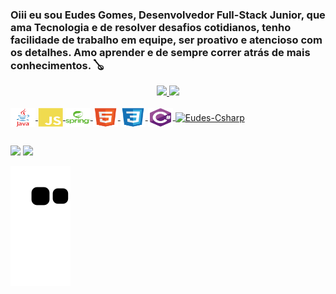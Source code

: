### Oiii eu sou Eudes Gomes, Desenvolvedor Full-Stack Junior, que ama Tecnologia e de resolver desafios cotidianos, tenho facilidade de trabalho em equipe, ser proativo e atencioso com os detalhes. Amo aprender e de sempre correr atrás de mais conhecimentos. 🪕

<div align="center">
  <a href="https://github.com/rafaballerini">
  <img height="180em" src="https://github-readme-stats.vercel.app/api?username=EudesGomes017&show_icons=true&theme=dark&include_all_commits=true&count_private=true"/>
  <img height="180em" src="https://github-readme-stats.vercel.app/api/top-langs/?username=EudesGomes017&layout=compact&langs_count=7&theme=dark"/>
</div>
<div style="display: inline_block"><br>
  <img align="center" alt="Eudes-Java" height="30" width="40" src="https://raw.githubusercontent.com/devicons/devicon/master/icons/java/java-original-wordmark.svg" ">
  <img align="center" alt="Eudes-Js" height="30" width="40" src="https://raw.githubusercontent.com/devicons/devicon/master/icons/javascript/javascript-plain.svg">
  <img align="center" alt="Eudes-spring" height="30" width="40" src="https://raw.githubusercontent.com/devicons/devicon/master/icons/spring/spring-original-wordmark.svg"">
  <img align="center" alt="Eudes-HTML" height="30" width="40" src="https://raw.githubusercontent.com/devicons/devicon/master/icons/html5/html5-original.svg">
  <img align="center" alt="Eudes-CSS" height="30" width="40" src="https://raw.githubusercontent.com/devicons/devicon/master/icons/css3/css3-original.svg">
  <img align="center" alt="Eudes-Csharp" height="30" width="40" src="https://raw.githubusercontent.com/devicons/devicon/master/icons/csharp/csharp-original.svg">
  <img align="center" alt="Eudes-Csharp" height="30" width="40" src="https://raw.githubusercontent.com/devicons/devicon/master/dotnetcore/dotnetcore-original.svg" />
</div>
  
  ##
  
  
  <div> 
  <a href = "mailto:eudesgomes017@gmail.com"><img src="https://img.shields.io/badge/-Gmail-%23333?style=for-the-badge&logo=gmail&logoColor=white" target="_blank"></a>
  <a href="https://www.linkedin.com/in/eudes-gomes-1b3b94b5/" target="_blank"><img src="https://img.shields.io/badge/-LinkedIn-%230077B5?style=for-the-badge&logo=linkedin&logoColor=white" target="_blank"></a> 
 
  ![Snake animation](https://github.com/rafaballerini/rafaballerini/blob/output/github-contribution-grid-snake.svg)
 
</div>
